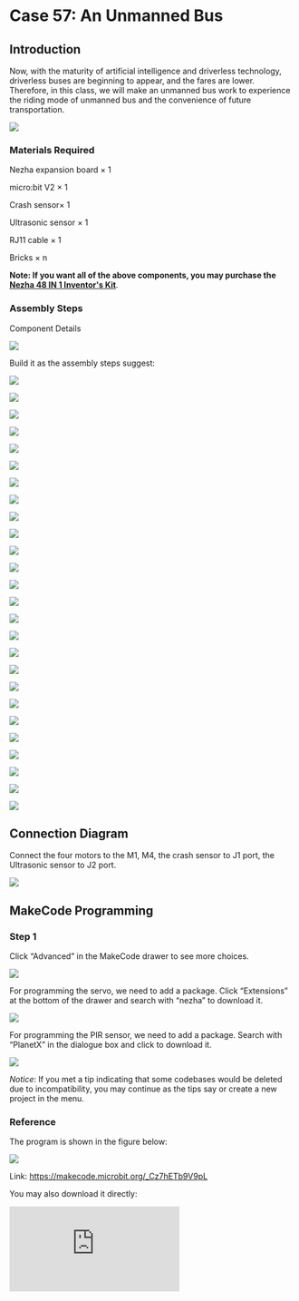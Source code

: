 # Case 57: An Unmanned Bus

## Introduction

Now, with the maturity of artificial intelligence and driverless technology, driverless buses are beginning to appear, and the fares are lower. Therefore, in this class, we will make an unmanned bus work to experience the riding mode of unmanned bus and the convenience of future transportation.

![](./images/57_1.jpg)

### Materials Required

Nezha expansion board × 1

micro:bit V2 × 1

Crash sensor× 1

Ultrasonic sensor × 1

RJ11 cable × 1

Bricks × n

**Note: If you want all of the above components, you may purchase the [Nezha 48 IN 1 Inventor's Kit](https://www.elecfreaks.com/nezha-inventor-s-kit-for-micro-bit-without-micro-bit-board.html)**.



### Assembly Steps

Component Details

![](./images/57_2.jpg)

Build it as the assembly steps suggest:

![](./images/57_3.jpg)

![](./images/57_4.jpg)

![](./images/57_5.jpg)

![](./images/57_6.jpg)

![](./images/57_7.jpg)

![](./images/57_8.jpg)

![](./images/57_9.jpg)

![](./images/57_10.jpg)

![](./images/57_11.jpg)

![](./images/57_12.jpg)

![](./images/57_13.jpg)

![](./images/57_14.jpg)

![](./images/57_15.jpg)

![](./images/57_16.jpg)

![](./images/57_17.jpg)

![](./images/57_18.jpg)

![](./images/57_19.jpg)

![](./images/57_20.jpg)

![](./images/57_21.jpg)

![](./images/57_22.jpg)

![](./images/57_23.jpg)

![](./images/57_24.jpg)

![](./images/57_25.jpg)

![](./images/57_26.jpg)

![](./images/57_27.jpg)

![](./images/57_28.jpg)

## Connection Diagram

Connect the four motors to the M1, M4,  the crash sensor to J1 port, the Ultrasonic sensor to J2 port.

![](./images/57_29.jpg)


##  MakeCode Programming

### Step 1

Click “Advanced” in the MakeCode drawer to see more choices.



![](./images/49_10.png)



For programming the servo, we need to add a package. Click “Extensions” at the bottom of the drawer and search with “nezha” to download it.



![](./images/49_11.png)



For programming the PIR sensor, we need to add a package. Search with “PlanetX” in the dialogue box and click to download it.

![](./images/49_12.png)



*Notice*: If you met a tip indicating that some codebases would be deleted due to incompatibility, you may continue as the tips say or create a new project in the menu.

### Reference

The program is shown in the figure below:

![](./images/57_30.jpg)

Link: https://makecode.microbit.org/_Cz7hETb9V9pL

You may also download it directly:

<div
    style={{
        position: 'relative',
        paddingBottom: '60%',
        overflow: 'hidden',
    }}
>
    <iframe
        src="https://makecode.microbit.org/_Cz7hETb9V9pL"
        frameborder="0"
        sandbox="allow-popups allow-forms allow-scripts allow-same-origin"
        style={{
            position: 'absolute',
            width: '100%',
            height: '100%',
        }}
    />
</div>

### Result

We can see that when the bus encounters a bus stop it will stop and wait for passengers to get on, and after passengers get on the bus and press the crash sensor the bus will leave again.
